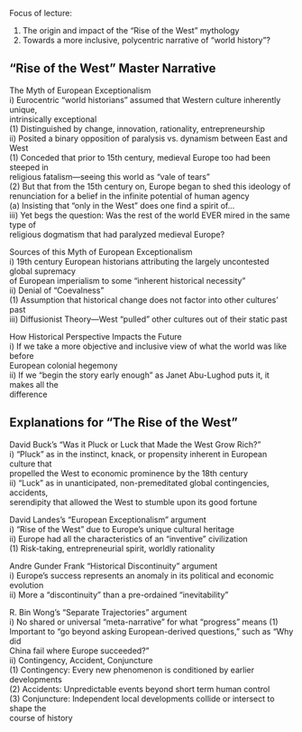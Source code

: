 Focus of lecture:  
1) The origin and impact of the “Rise of the West” mythology  
2) Towards a more inclusive, polycentric narrative of “world history”?  
## “Rise of the West” Master Narrative  
The Myth of European Exceptionalism  
i) Eurocentric “world historians” assumed that Western culture inherently unique,  
intrinsically exceptional  
(1) Distinguished by change, innovation, rationality, entrepreneurship  
ii) Posited a binary opposition of paralysis vs. dynamism between East and West  
(1) Conceded that prior to 15th century, medieval Europe too had been steeped in  
religious fatalism—seeing this world as “vale of tears”  
(2) But that from the 15th century on, Europe began to shed this ideology of  
renunciation for a belief in the infinite potential of human agency  
(a) Insisting that “only in the West” does one find a spirit of...  
iii) Yet begs the question: Was the rest of the world EVER mired in the same type of  
religious dogmatism that had paralyzed medieval Europe?  

Sources of this Myth of European Exceptionalism  
i) 19th century European historians attributing the largely uncontested global supremacy  
of European imperialism to some “inherent historical necessity”  
ii) Denial of “Coevalness”  
(1) Assumption that historical change does not factor into other cultures’ past  
iii) Diffusionist Theory—West “pulled” other cultures out of their static past  

How Historical Perspective Impacts the Future  
i) If we take a more objective and inclusive view of what the world was like before  
European colonial hegemony  
ii) If we “begin the story early enough” as Janet Abu-Lughod puts it, it makes all the  
difference  

## Explanations for “The Rise of the West”  

David Buck’s “Was it Pluck or Luck that Made the West Grow Rich?”  
i) “Pluck” as in the instinct, knack, or propensity inherent in European culture that  
propelled the West to economic prominence by the 18th century  
ii) “Luck” as in unanticipated, non-premeditated global contingencies, accidents,  
serendipity that allowed the West to stumble upon its good fortune  

David Landes’s “European Exceptionalism” argument  
i) “Rise of the West” due to Europe’s unique cultural heritage  
ii) Europe had all the characteristics of an “inventive” civilization  
(1) Risk-taking, entrepreneurial spirit, worldly rationality  

Andre Gunder Frank “Historical Discontinuity” argument  
i) Europe’s success represents an anomaly in its political and economic evolution  
ii) More a “discontinuity” than a pre-ordained “inevitability”  

R. Bin Wong’s “Separate Trajectories” argument  
i) No shared or universal “meta-narrative” for what “progress” means
(1) Important to “go beyond asking European-derived questions,” such as “Why did  
China fail where Europe succeeded?”  
ii) Contingency, Accident, Conjuncture  
(1) Contingency: Every new phenomenon is conditioned by earlier developments  
(2) Accidents: Unpredictable events beyond short term human control  
(3) Conjuncture: Independent local developments collide or intersect to shape the  
course of history